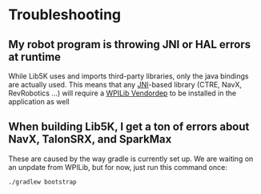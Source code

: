 # Troubleshooting

## My robot program is throwing JNI or HAL errors at runtime

While Lib5K uses and imports third-party libraries, only the java bindings are actually used. This means that any [JNI](https://en.wikipedia.org/wiki/Java_Native_Interface)-based library (CTRE, NavX, RevRobotics ...) will require a [WPILib Vendordep](https://docs.wpilib.org/en/stable/docs/software/wpilib-overview/3rd-party-libraries.html?highlight=vendor) to be installed in the application as well

## When building Lib5K, I get a ton of errors about NavX, TalonSRX, and SparkMax

These are caused by the way gradle is currently set up. We are waiting on an unpdate from WPILib, but for now, just run this command once:

```sh
./gradlew bootstrap
```